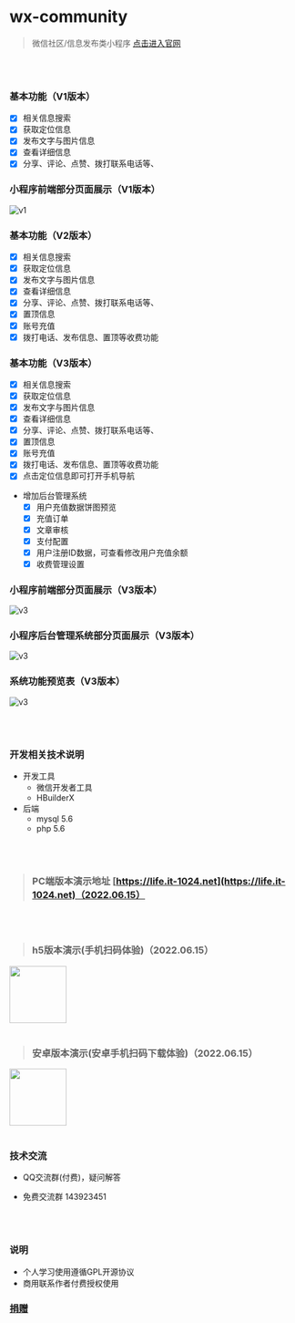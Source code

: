 # wx-community
> 微信社区/信息发布类小程序 [点击进入官网](http://m.it-1024.net)


<br>
<br>


### 基本功能（V1版本）
- [x]  相关信息搜索
- [x]  获取定位信息
- [x]  发布文字与图片信息
- [x]  查看详细信息
- [x]  分享、评论、点赞、拨打联系电话等、

### 小程序前端部分页面展示（V1版本）
![](https://s2.loli.net/2022/04/15/QvKpyenmHwoPG8f.jpg "v1")

### 基本功能（V2版本）
- [x]  相关信息搜索
- [x]  获取定位信息
- [x]  发布文字与图片信息
- [x]  查看详细信息
- [x]  分享、评论、点赞、拨打联系电话等、
- [x]  置顶信息
- [x]  账号充值
- [x]  拨打电话、发布信息、置顶等收费功能

### 基本功能（V3版本）
- [x]  相关信息搜索
- [x]  获取定位信息
- [x]  发布文字与图片信息
- [x]  查看详细信息
- [x]  分享、评论、点赞、拨打联系电话等、
- [x]  置顶信息
- [x]  账号充值
- [x]  拨打电话、发布信息、置顶等收费功能
- [x]  点击定位信息即可打开手机导航
- 增加后台管理系统
    - [x]  用户充值数据饼图预览
    - [x]  充值订单
    - [x]  文章审核
    - [x]  支付配置
    - [x]  用户注册ID数据，可查看修改用户充值余额
    - [x]  收费管理设置
 
### 小程序前端部分页面展示（V3版本）
![](https://s2.loli.net/2022/04/15/MoedGfQ145puJgt.jpg "v3")
### 小程序后台管理系统部分页面展示（V3版本）
![](https://s2.loli.net/2022/04/11/cVmCg93PotqG7FE.png "v3")

### 系统功能预览表（V3版本）
![](https://s2.loli.net/2022/04/22/JZofjuCP84Ow1mB.png "v3")

<br>
<br>

### 开发相关技术说明
- 开发工具
  - 微信开发者工具
  - HBuilderX
- 后端
  - mysql 5.6
  - php 5.6


<br>
<br>

> ### PC端版本演示地址 [https://life.it-1024.net](https://life.it-1024.net)（2022.06.15）

<br>
<br>

> ### h5版本演示(手机扫码体验)（2022.06.15）

<img src="https://s2.loli.net/2022/05/22/TdaWP4iDrUHnM3t.png" width="100px">

<br>
<br>

> ### 安卓版本演示(安卓手机扫码下载体验)（2022.06.15）

<img src="https://s2.loli.net/2022/05/22/sOjb2IZgvoVR6Yc.png" width="100px">

<br>
<br>

### 技术交流
- QQ交流群(付费)，疑问解答
      <a target="_blank" style="vertical-align: text-bottom;" href="http://m.it-1024.net/qqun.php" rel="nofollow"><img src="https://camo.githubusercontent.com/c57758b9528d6fd7b961a3c7322277a749c6a259fc651471f2c1d4347c64f7e6/687474703a2f2f7075622e69647171696d672e636f6d2f7770612f696d616765732f67726f75702e706e67" alt="" data-canonical-src="http://pub.idqqimg.com/wpa/images/group.png" style="max-width:100%;"></a>

- 免费交流群 143923451
      <a target="_blank" style="vertical-align: text-bottom;" href="https://jq.qq.com/?_wv=1027&k=UhGcxgZ5" rel="nofollow"><img src="https://camo.githubusercontent.com/c57758b9528d6fd7b961a3c7322277a749c6a259fc651471f2c1d4347c64f7e6/687474703a2f2f7075622e69647171696d672e636f6d2f7770612f696d616765732f67726f75702e706e67" alt="" data-canonical-src="http://pub.idqqimg.com/wpa/images/group.png" style="max-width:100%;"></a>

<br>
<br>

### 说明
- 个人学习使用遵循GPL开源协议
- 商用联系作者付费授权使用

### [捐赠](http://m.it-1024.net/wxpay.html)

























